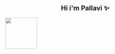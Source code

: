 

<h2 align="center";padding-top="100";>Hi i'm Pallavi &#10024</h2>

<p align="left" alt="coding"><img src="https://i.pinimg.com/originals/c0/9a/97/c09a97a8f18cb8908ea897639cbe4fa8.gif" width="100" height="100"></p>






<!--
**PallaviSrivastavaa/PallaviSrivastavaa** is a ✨ _special_ ✨ repository because its `README.md` (this file) appears on your GitHub profile.

Here are some ideas to get you started:

- 🔭 I’m currently working on ...
- 🌱 I’m currently learning ...
- 👯 I’m looking to collaborate on ...
- 🤔 I’m looking for help with ...
- 💬 Ask me about ...
- 📫 How to reach me: ...
- 😄 Pronouns: ...
- ⚡ Fun fact: ...
-->
